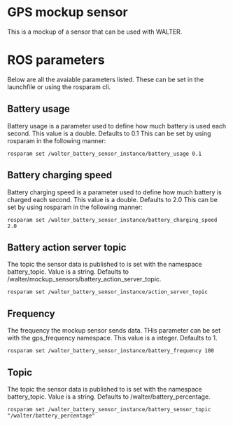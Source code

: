 # GPS mockup sensor

This is a mockup of a sensor that can be used with WALTER.

# ROS parameters

Below are all the avaiable parameters listed. These can be set in the launchfile or using the rosparam cli.

## Battery usage

Battery usage is a parameter used to define how much battery is used each second. This value is a double. Defaults to 0.1
This can be set by using rosparam in the following manner:

```
rosparam set /walter_battery_sensor_instance/battery_usage 0.1
```

## Battery charging speed

Battery charging speed is a parameter used to define how much battery is charged each second. This value is a double. Defaults to 2.0
This can be set by using rosparam in the following manner:

```
rosparam set /walter_battery_sensor_instance/battery_charging_speed 2.0
```

## Battery action server topic

The topic the sensor data is published to is set with the namespace battery_topic. Value is a string. Defaults to /walter/mockup_sensors/battery_action_server_topic.

```
rosparam set /walter_battery_sensor_instance/action_server_topic
```

## Frequency

The frequency the mockup sensor sends data. THis parameter can be set with the gps_frequency namespace.
This value is a integer. Defaults to 1.

```
rosparam set /walter_battery_sensor_instance/battery_frequency 100
```

## Topic

The topic the sensor data is published to is set with the namespace battery_topic. Value is a string. Defaults to /walter/battery_percentage.

```
rosparam set /walter_battery_sensor_instance/battery_sensor_topic "/walter/battery_percentage"
```
